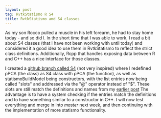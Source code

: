 ```yaml
---
layout: post
tag: RvtkStatismo R S4
title: RvtkStatismo and S4 classes
---
```


As my son Rocco pulled a muscle in his left forearm, he had to stay home today - and so did I.
In the short time that I was able to work, I read a bit about S4 classes (that I have not been working with until today) and considered it a good idea to use them in RvtkStatismo to reflect the strict class definitions. Additionally, Rcpp that handles exposing data between R and C++ has a nice interface for those classes.

I created a [github branch called S4](https://github.com/zarquon42b/RvtkStatismo/tree/S4) (not very inspired) where I redefined pPCA (the class) as S4 class with pPCA (the function), as well as statismoBuildModel being constructors, with the list entries now being called "slots" and addressed via the "@" operator instead of "$". These slots are still match the definitions and names from my [earlier post](/2014/06/24/RvtkpPCA/) The advantage is to have a system checking if the entries match the definitions and to have something similar to a constructor in C++. I will now test everything and merge in into *master* next week, and then continuing with the implementation of more statismo functionality.


